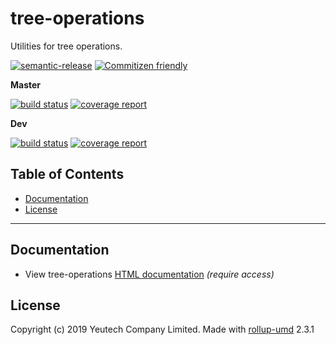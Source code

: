 # tree-operations

Utilities for tree operations.

[![semantic-release](https://img.shields.io/badge/%20%20%F0%9F%93%A6%F0%9F%9A%80-semantic--release-e10079.svg)](https://github.com/semantic-release/semantic-release)
[![Commitizen friendly](https://img.shields.io/badge/commitizen-friendly-brightgreen.svg)](http://commitizen.github.io/cz-cli/)

**Master**

[![build status](https://module.kopaxgroup.com/yeutech/tree-operations/badges/master/build.svg)](https://module.kopaxgroup.com/yeutech/tree-operations/commits/master)
[![coverage report](https://module.kopaxgroup.com/yeutech/tree-operations/badges/master/coverage.svg)](https://module.kopaxgroup.com/yeutech/tree-operations/commits/master)

**Dev**

[![build status](https://module.kopaxgroup.com/yeutech/tree-operations/badges/dev/build.svg)](https://module.kopaxgroup.com/yeutech/tree-operations/commits/dev)
[![coverage report](https://module.kopaxgroup.com/yeutech/tree-operations/badges/dev/coverage.svg)](https://module.kopaxgroup.com/yeutech/tree-operations/commits/dev)


## Table of Contents

  - [Documentation](#documentation)
  - [License](#license)

---
  
## Documentation

  - View tree-operations [HTML documentation](https://yeutech.yeutech.com/tree-operations) *(require access)*

## License

Copyright (c) 2019 Yeutech Company Limited. Made with [rollup-umd](https://module.kopaxgroup.com/dev-tools/rollup-umd/tags/v2.3.1) 2.3.1
